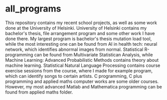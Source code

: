 # all_programs
This repository contains my recent school projects, as well as some work done at the University of Helsinki. University of Helsinki contains my bachelor's thesis, file arrangement program and some other work I have done there. My largest program is bachelor's thesis mutation load tool, while the most interesting one can be found from AI in health tech: neural network, which identifies abnormal images from normal. Statistical R-programming can be found from Multivariate Statistican Analysis, while Machine Learning: Advanced Probabilistic Methods contains theory about machine learning. Statistical Natural Language Processing contains course exercise sessions from the course, where I made for example program, which can identify songs to certain artists. C programming, C plus programming and applied maths computer works are some older courses. However, my most advanced Matlab and Mathematica programming can be found from applied maths folder.
